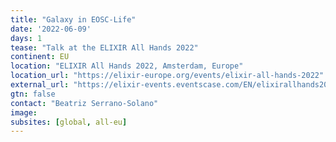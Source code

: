 ```yaml
---
title: "Galaxy in EOSC-Life"
date: '2022-06-09'
days: 1
tease: "Talk at the ELIXIR All Hands 2022"
continent: EU
location: "ELIXIR All Hands 2022, Amsterdam, Europe"
location_url: "https://elixir-europe.org/events/elixir-all-hands-2022"
external_url: "https://elixir-events.eventscase.com/EN/elixirallhands2022/Agenda"
gtn: false
contact: "Beatriz Serrano-Solano"
image:
subsites: [global, all-eu]
---
```

